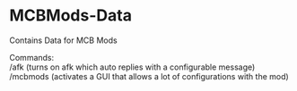 # MCBMods-Data
Contains Data for MCB Mods  
  
Commands:  
/afk (turns on afk which auto replies with a configurable message)  
/mcbmods (activates a GUI that allows a lot of configurations with the mod)  
